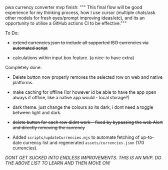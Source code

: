 pwa currency converter mvp finish:
""" This final flow will be good experience for my thinking process, how I use cursor (multiple chats/ask other models for fresh eyes/prompt improving ideas/etc), and its an opportunity to utilise a GitHub actions CI to be effective."""

To Do:



- ~~extend currencies.json to include all supported ISO currencies via automated script~~

- calculations within input box feature. (a nice-to have extra)


Completely done:

- Delete button now properly removes the selected row on web and native platforms.

- make caching for offline (!or however id be able to have the app open always if offline, like a native app would - local storage?)

- dark theme. just change the colours so its dark, i dont need a toggle between light and dark. 

- ~~delete button for each row didnt work – fixed by bypassing the web Alert and directly removing the currency~~

- Added `scripts/updateCurrencies.mjs` to automate fetching of up-to-date currency list and regenerated `assets/currencies.json` (170 currencies).


*DONT GET SUCKED INTO ENDLESS IMPROVEMENTS. THIS IS AN MVP. DO THE ABOVE LIST TO LEARN AND THEN MOVE ON!*
